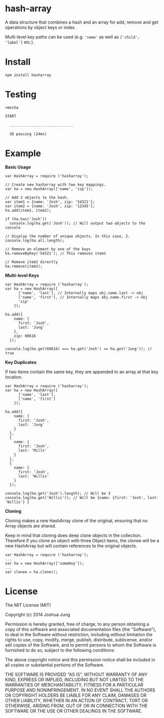 hash-array
==========

A data structure that combines a hash and an array for add, remove and get operations by object keys or index.

Multi-level key paths can be used (e.g. `'name'` as well as `['child', 'label']` etc.).

Install
=======

    npm install hasharray

Testing
=======

    >mocha

    START

      ․․․․․․․․․․․․․․․․․․․․․․․․․․․․․․․․․․․

      38 passing (24ms)

Example
=======

**Basic Usage**

    var HashArray = require ('hasharray');

    // Create new hasharray with two key mappings.
    var ha = new HashArray(['name', 'zip']);
    
    // Add 2 objects to the hash.
    var item1 = {name: 'Josh', zip: '54321'};
    var item2 = {name: 'Josh', zip: '12345'};
    ha.add(item1, item2);

    if (ha.has('Josh'))
      console.log(ha.get('Josh')); // Will output two objects to the console

    // Display the number of unique objects. In this case, 2.
    console.log(ha.all.length);

    // Remove an element by one of the keys
    ha.removeByKey('54321'); // This removes item1

    // Remove item2 directly
    ha.remove(item2);

**Multi-level Keys**

    var HashArray = require ('hasharray');
    var ha = new HashArray([
          ['name', 'last'], // Internally maps obj.name.last -> obj
          ['name', 'first'], // Internally maps obj.name.first -> obj
          'zip'
        ]);
    
    ha.add({
        name: {
          first: 'Josh',
          last: 'Jung'
        },
        zip: 60616
      });

    console.log(ha.get(60616) === ha.get('Josh') == ha.get('Jung')); // true

**Key Duplicates**

If two items contain the same key, they are appended to an array at that key location.

    var HashArray = require ('hasharray');
    var ha = new HashArray([
          ['name', 'last'],
          ['name', 'first']
        ]);
    
    ha.add({
        name: {
          first: 'Josh',
          last: 'Jung'
        }
      },
      {
        name: {
          first: 'Josh',
          last: 'Mills'
        }
      },
      {
        name: {
          first: 'Josh',
          last: 'Willis'
        }
      });

    console.log(ha.get('Josh').length); // Will be 3
    console.log(ha.get('Willis')); // Will be {name: {first: 'Josh', last: 'Willis'} }

**Cloning**

Cloning makes a new HashArray clone of the original, ensuring that no Array objects are shared.

Keep in mind that cloning does deep clone objects in the collection. Therefore if you clone an object with three Object items, the clonee will be a new HashArray but will contain references to the original objects.

    var HashArray = require ('hasharray');
    ...
    var ha = new HashArray(['someKey']);
    ...
    var clonee = ha.clone();

License
=======

The MIT License (MIT)

Copyright (c) 2014 Joshua Jung

Permission is hereby granted, free of charge, to any person obtaining a copy
of this software and associated documentation files (the "Software"), to deal
in the Software without restriction, including without limitation the rights
to use, copy, modify, merge, publish, distribute, sublicense, and/or sell
copies of the Software, and to permit persons to whom the Software is
furnished to do so, subject to the following conditions:

The above copyright notice and this permission notice shall be included in all
copies or substantial portions of the Software.

THE SOFTWARE IS PROVIDED "AS IS", WITHOUT WARRANTY OF ANY KIND, EXPRESS OR
IMPLIED, INCLUDING BUT NOT LIMITED TO THE WARRANTIES OF MERCHANTABILITY,
FITNESS FOR A PARTICULAR PURPOSE AND NONINFRINGEMENT. IN NO EVENT SHALL THE
AUTHORS OR COPYRIGHT HOLDERS BE LIABLE FOR ANY CLAIM, DAMAGES OR OTHER
LIABILITY, WHETHER IN AN ACTION OF CONTRACT, TORT OR OTHERWISE, ARISING FROM,
OUT OF OR IN CONNECTION WITH THE SOFTWARE OR THE USE OR OTHER DEALINGS IN THE
SOFTWARE.
